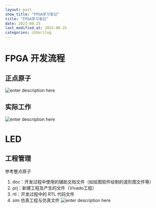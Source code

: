 ```yaml
---
layout: post
show_title: "FPGA学习笔记"
title: "FPGA学习笔记"
date: 2023-08-25
last_modified_at: 2023-08-25
categories: c&Verilog
---
```



<!--more-->

# FPGA 开发流程

## 正点原子
![enter description here](https://lonly-hexo-img.oss-cn-shanghai.aliyuncs.com/hexo_images/FPGA学习笔记/1692973462775.png)

## 实际工作



![enter description here](https://lonly-hexo-img.oss-cn-shanghai.aliyuncs.com/hexo_images/FPGA学习笔记/1693036157272.png)

# LED
## 工程管理

参考整点原子

 1. doc：开发过程中使用的辅助文档文件（如绘图软件绘制的波形图文件等）
 2. prj：新建工程及产生的文件（Vivado工程）
 3. rtl：开发过程中的 RTL 代码文件
 4. sim 仿真工程与仿真文件
![enter description here](https://lonly-hexo-img.oss-cn-shanghai.aliyuncs.com/hexo_images/FPGA学习笔记/image_1_.jpg)